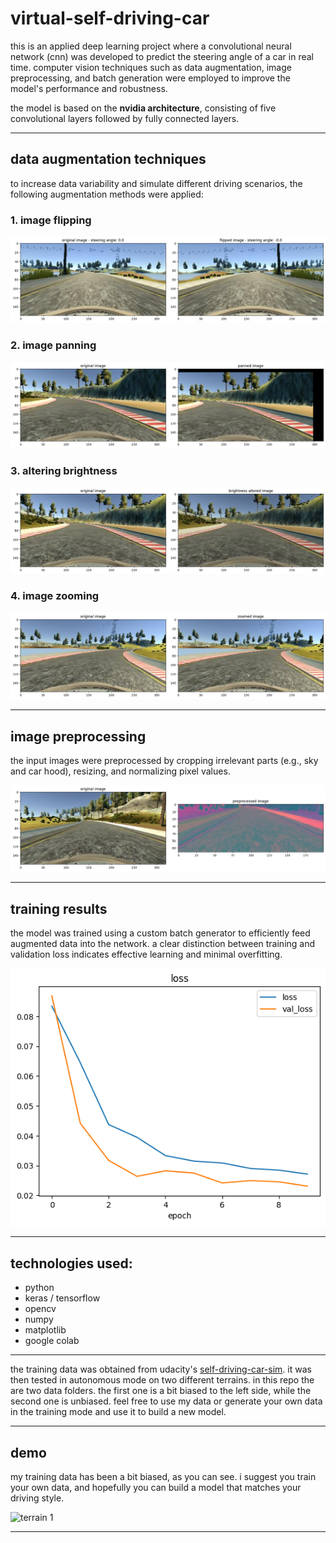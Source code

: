 # virtual-self-driving-car

this is an applied deep learning project where a convolutional neural network (cnn) was developed to predict the steering angle of a car in real time. computer vision techniques such as data augmentation, image preprocessing, and batch generation were employed to improve the model's performance and robustness.  

the model is based on the **nvidia architecture**, consisting of five convolutional layers followed by fully connected layers.

---

## data augmentation techniques

to increase data variability and simulate different driving scenarios, the following augmentation methods were applied:

### 1. image flipping   
![flipped image](images/flipped-image.png)

### 2. image panning   
![panned image](images/panned-image.png)

### 3. altering brightness  
![brightness altered image](images/brightness-altered-image.png)

### 4. image zooming   
![zoomed image](images/zoomed-image.png)

---

## image preprocessing

the input images were preprocessed by cropping irrelevant parts (e.g., sky and car hood), resizing, and normalizing pixel values.

![preprocessed image](images/preprocessed-image.png)

---

## training results

the model was trained using a custom batch generator to efficiently feed augmented data into the network. a clear distinction between training and validation loss indicates effective learning and minimal overfitting.

![training and validation loss](images/loss.png)

---

## technologies used:

- python
- keras / tensorflow
- opencv
- numpy
- matplotlib
- google colab

---

the training data was obtained from udacity's [self-driving-car-sim](https://github.com/udacity/self-driving-car-sim.git). it was then tested in autonomous mode on two different terrains. in this repo the are two data folders. the first one is a bit biased to the left side, while the second one is unbiased. feel free to use my data or generate your own data in the training mode and use it to build a new model.

---

## demo

my training data has been a bit biased, as you can see. i suggest you train your own data, and hopefully you can build a model that matches your driving style.

![terrain 1](images/terrain-1-sim.GIF)

---

